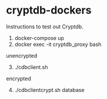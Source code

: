 # cryptdb-dockers

Instructions to test out Cryptdb.

1. docker-compose up
2. docker exec -it cryptdb_proxy bash

unencrypted

3. ./cdbclient.sh 

encrypted

4. ./cdbclientcrypt.sh database
